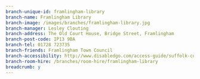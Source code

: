```yaml
---
branch-unique-id: framlingham-library
branch-name: Framlingham Library
branch-image: /images/branches/framlingham-library.jpg
branch-manager: Lesley Clouting
branch-address: The Old Court House, Bridge Street, Framlingham
branch-post-code: IP13 9BA
branch-tel: 01728 723735
branch-friends: Framlingham Town Council
branch-accessibility: http://www.disabledgo.com/access-guide/suffolk-county-council/framlingham-library-2
branch-room-hire: /branches/room-hire/framlingham-library
breadcrumb: y
---
```

